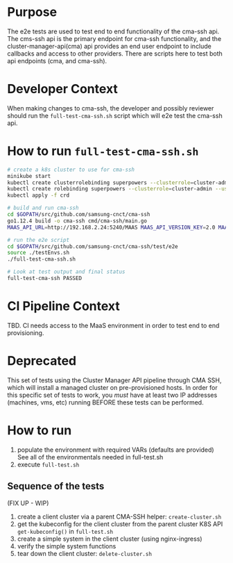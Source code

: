 # Purpose

The e2e tests are used to test end to end functionality of the cma-ssh api.  The cms-ssh api is the primary endpoint
for cma-ssh functionality, and the cluster-manager-api(cma) api provides an end user endpoint to include callbacks
and access to other providers.  There are scripts here to test both api endpoints (cma, and cma-ssh).

# Developer Context

When making changes to cma-ssh, the developer and possibly reviewer should run the `full-test-cma-ssh.sh` script which will e2e test the cma-ssh api.

# How to run `full-test-cma-ssh.sh`

```bash
# create a k8s cluster to use for cma-ssh
minikube start
kubectl create clusterrolebinding superpowers --clusterrole=cluster-admin --user=system:serviceaccount:kube-system:default
kubectl create rolebinding superpowers --clusterrole=cluster-admin --user=system:serviceaccount:kube-system:default
kubectl apply -f crd

# build and run cma-ssh
cd $GOPATH/src/github.com/samsung-cnct/cma-ssh
go1.12.4 build -o cma-ssh cmd/cma-ssh/main.go
MAAS_API_URL=http://192.168.2.24:5240/MAAS MAAS_API_VERSION_KEY=2.0 MAAS_API_KEY=<your maas key> ./cma-ssh --logtostderr

# run the e2e script
cd $GOPATH/src/github.com/samsung-cnct/cma-ssh/test/e2e
source ./testEnvs.sh
./full-test-cma-ssh.sh

# Look at test output and final status
full-test-cma-ssh PASSED

```

# CI Pipeline Context

TBD.  CI needs access to the MaaS environment in order to test end to end provisioning.

# Deprecated

This set of tests using the Cluster Manager API pipeline through CMA SSH, which will install a managed cluster on pre-provisioned hosts. In order for this specific set of tests to work, you *must* have at least two IP addresses (machines, vms, etc) running BEFORE these tests can be performed.

# How to run

1.  populate the environment with required VARs (defaults are provided)  See all of the environmentals needed in full-test.sh
2.  execute `full-test.sh`

## Sequence of the tests
(FIX UP - WIP)
1.  create a client cluster via a parent CMA-SSH helper:
    `create-cluster.sh`
2.  get the kubeconfig for the client cluster from the parent cluster
    K8S API `get-kubeconfig()` in `full-test.sh`
3.  create a simple system in the client cluster (using nginx-ingress)
4.  verify the simple system functions
5.  tear down the client cluster: `delete-cluster.sh`
